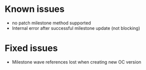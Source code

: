 # Known issues
- no patch milestone method supported
- Internal error after successful milestone update (not blocking) 

# Fixed issues
- Milestone wave references lost when creating new OC version 